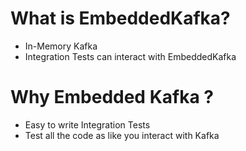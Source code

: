 # What is EmbeddedKafka?

- In-Memory Kafka
- Integration Tests can interact with EmbeddedKafka

# Why Embedded Kafka ?

- Easy to write Integration Tests
- Test all the code as like you interact with Kafka
